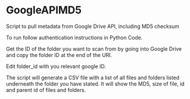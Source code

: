 # GoogleAPIMD5
Script to pull metadata from Google Drive API, including MD5 checksum

To run follow authentication instructions in Python Code.

Get the ID of the folder you want to scan from by going into Google Drive and copy the folder ID at the end of the URI.

Edit folder_id with you relevant google ID.

The script will generate a CSV file with a list of all files and folders listed underneath the folder you have stated. It will show the MD5, size of file, id and parent id of files and folders.
